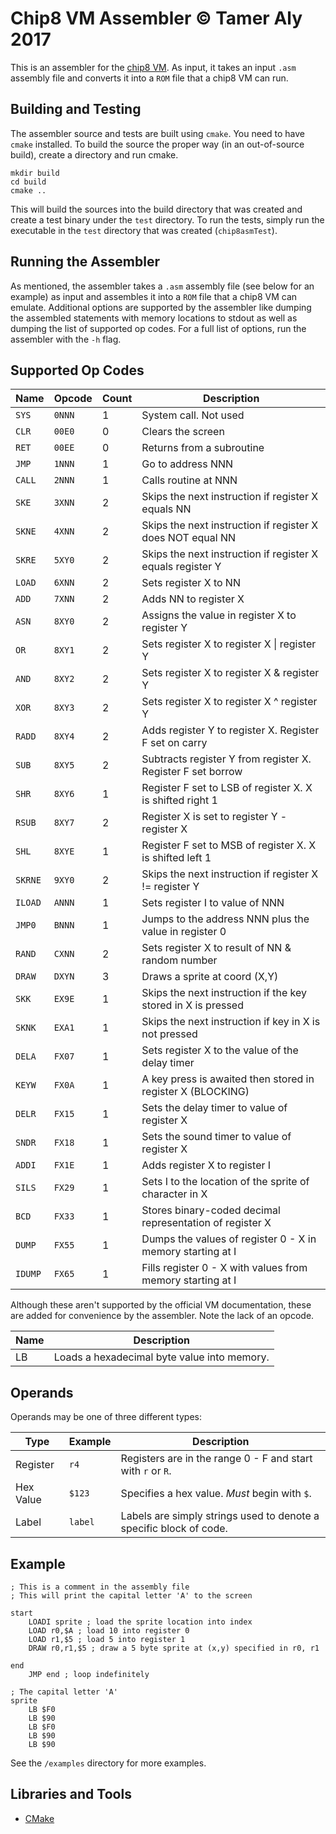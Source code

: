 # Chip8 VM Assembler &copy; Tamer Aly 2017

This is an assembler for the [chip8 VM](https://en.wikipedia.org/wiki/CHIP-8#Virtual_machine_description). As input, it takes an input `.asm` assembly file and converts it into a `ROM` file that a chip8 VM can run.

## Building and Testing
The assembler source and tests are built using `cmake`. You need to have `cmake`
installed. To build the source the proper way (in an out-of-source build), create a directory and run cmake.
```
mkdir build
cd build
cmake ..
```
This will build the sources into the build directory that was created and create
a test binary under the `test` directory. To run the tests, simply run the executable in the `test` directory that was created (`chip8asmTest`).

## Running the Assembler
As mentioned, the assembler takes a `.asm` assembly file (see below for
an example) as input and assembles it into a `ROM` file that a chip8 VM can emulate.
Additional options are supported by the assembler like dumping the assembled
statements with memory locations to stdout as well as dumping the list of
supported op codes. For a full list of options, run the assembler with the `-h`
flag.

## Supported Op Codes

| Name | Opcode | Count | Description |
| -----|--------|-------|----------------------------------- |
|`SYS` | `0NNN` | 1 | System call. Not used |
|`CLR` | `00E0` | 0 | Clears the screen |
|`RET` | `00EE` | 0 | Returns from a subroutine |
|`JMP` | `1NNN` | 1 | Go to address NNN |
|`CALL`| `2NNN` | 1 | Calls routine at NNN |
|`SKE` | `3XNN` | 2 | Skips the next instruction if register X equals NN |
|`SKNE`| `4XNN` | 2 | Skips the next instruction if register X does NOT equal NN |
|`SKRE`| `5XY0` | 2 | Skips the next instruction if register X equals register Y |
|`LOAD`| `6XNN` | 2 | Sets register X to NN |
|`ADD` | `7XNN` | 2 | Adds NN to register X |
|`ASN` | `8XY0` | 2 | Assigns the value in register X to register Y |
|`OR`  | `8XY1` | 2 | Sets register X to register X \| register Y |
|`AND` | `8XY2` | 2 | Sets register X to register X & register Y |
|`XOR` | `8XY3` | 2 | Sets register X to register X ^ register Y |
|`RADD`| `8XY4` | 2 | Adds register Y to register X. Register F set on carry |
|`SUB` | `8XY5` | 2 | Subtracts register Y from register X. Register F set borrow |
|`SHR` | `8XY6` | 1 | Register F set to LSB of register X. X is shifted right 1 |
|`RSUB`| `8XY7` | 2 | Register X is set to register Y - register X |
|`SHL` | `8XYE` | 1 | Register F set to MSB of register X. X is shifted left 1 |
|`SKRNE`| `9XY0` | 2 | Skips the next instruction if register X != register Y |
|`ILOAD`| `ANNN` | 1 | Sets register I to value of NNN |
|`JMP0`| `BNNN` | 1 | Jumps to the address NNN plus the value in register 0 |
|`RAND`| `CXNN` | 2 | Sets register X to result of NN & random number |
|`DRAW`| `DXYN` | 3 | Draws a sprite at coord (X,Y) |
|`SKK`| `EX9E` | 1 | Skips the next instruction if the key stored in X is pressed |
|`SKNK`| `EXA1` | 1 | Skips the next instruction if key in X is not pressed |
|`DELA`| `FX07` | 1 | Sets register X to the value of the delay timer |
|`KEYW`| `FX0A` | 1 | A key press is awaited then stored in register X (BLOCKING)|
|`DELR`| `FX15` | 1 | Sets the delay timer to value of register X |
|`SNDR`| `FX18` | 1 | Sets the sound timer to value of register X |
|`ADDI`| `FX1E` | 1 | Adds register X to register I |
|`SILS`| `FX29` | 1 | Sets I to the location of the sprite of character in X |
|`BCD` | `FX33` | 1 | Stores binary-coded decimal representation of register X |
|`DUMP`| `FX55` | 1 | Dumps the values of register 0 - X in memory starting at I |
|`IDUMP`| `FX65` | 1 | Fills register 0 - X with values from memory starting at I |

Although these aren't supported by the official VM documentation, these are
added for convenience by the assembler. Note the lack of an opcode.

| Name | Description |
| ---- | ----------- |
| LB   | Loads a hexadecimal byte value into memory. |

## Operands
Operands may be one of three different types:

| Type | Example | Description |
| ---- | ------- | ----------- |
| Register | `r4`| Registers are in the range 0 - F and start with `r` or `R`. |
| Hex Value | `$123` | Specifies a hex value. _Must_ begin with `$`. |
| Label | `label` | Labels are simply strings used to denote a specific block of code. |

## Example
```
; This is a comment in the assembly file
; This will print the capital letter 'A' to the screen

start
    LOADI sprite ; load the sprite location into index
    LOAD r0,$A ; load 10 into register 0
    LOAD r1,$5 ; load 5 into register 1
    DRAW r0,r1,$5 ; draw a 5 byte sprite at (x,y) specified in r0, r1

end
    JMP end ; loop indefinitely

; The capital letter 'A'
sprite
    LB $F0
    LB $90
    LB $F0
    LB $90
    LB $90
```

See the `/examples` directory for more examples.

## Libraries and Tools
* [CMake](https://cmake.org/)
